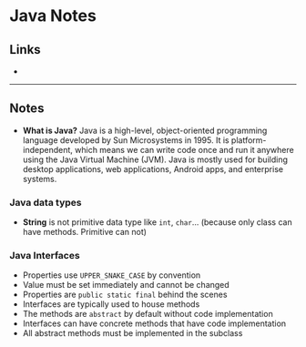 # Java Notes

## Links

- []()

---

## Notes

- **What is Java?** Java is a high-level, object-oriented programming language developed by Sun Microsystems in 1995. It is platform-independent, which means we can write code once and run it anywhere using the Java Virtual Machine (JVM). Java is mostly used for building desktop applications, web applications, Android apps, and enterprise systems.

### Java data types

- **String** is not primitive data type like `int`, `char`... (because only class can have methods. Primitive can not)

### Java Interfaces

- Properties use `UPPER_SNAKE_CASE` by convention
- Value must be set immediately and cannot be changed
- Properties are `public static final` behind the scenes
- Interfaces are typically used to house methods
- The methods are `abstract` by default without code implementation
- Interfaces can have concrete methods that have code implementation
- All abstract methods must be implemented in the subclass
